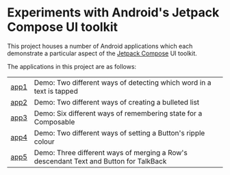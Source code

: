 # Experiments with Android's Jetpack Compose UI toolkit

This project houses a number of Android applications which each demonstrate a particular aspect of
the [Jetpack Compose][1] UI toolkit.

The applications in this project are as follows:

|              |                                                                                       |
|--------------|---------------------------------------------------------------------------------------|
| [app1](app1) | Demo: Two different ways of detecting which word in a text is tapped                  |
| [app2](app2) | Demo: Two different ways of creating a bulleted list                                  |
| [app3](app3) | Demo: Six different ways of remembering state for a Composable                        |
| [app4](app4) | Demo: Two different ways of setting a Button's ripple colour                          |
| [app5](app5) | Demo: Three different ways of merging a Row's descendant Text and Button for TalkBack |

[1]: https://developer.android.com/compose
